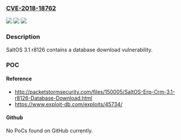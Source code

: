 ### [CVE-2018-18762](https://cve.mitre.org/cgi-bin/cvename.cgi?name=CVE-2018-18762)
![](https://img.shields.io/static/v1?label=Product&message=n%2Fa&color=blue)
![](https://img.shields.io/static/v1?label=Version&message=n%2Fa&color=blue)
![](https://img.shields.io/static/v1?label=Vulnerability&message=n%2Fa&color=brighgreen)

### Description

SaltOS 3.1 r8126 contains a database download vulnerability.

### POC

#### Reference
- http://packetstormsecurity.com/files/150005/SaltOS-Erp-Crm-3.1-r8126-Database-Download.html
- https://www.exploit-db.com/exploits/45734/

#### Github
No PoCs found on GitHub currently.

